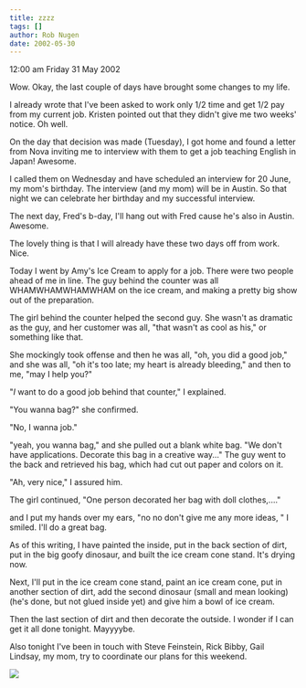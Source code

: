 ```yaml
---
title: zzzz
tags: []
author: Rob Nugen
date: 2002-05-30
---
```


<p class=date>12:00 am Friday 31 May 2002</p>

<p>Wow.  Okay, the last couple of days have brought some changes to my
life.</p>

<p>I already wrote that I've been asked to work only 1/2 time and get 1/2
pay from my current job.  Kristen pointed out that they didn't give me two
weeks' notice.  Oh well.</p>

<p>On the day that decision was made (Tuesday), I got home and found a
letter from Nova inviting me to interview with them to get a job teaching
English in Japan!  Awesome.</p>

<p>I called them on Wednesday and have scheduled an interview for 20 June,
my mom's birthday.  The interview (and my mom) will be in Austin.  So that
night we can celebrate her birthday and my successful interview.</p>

<p>The next day, Fred's b-day, I'll hang out with Fred cause he's also in
Austin.  Awesome.</p>

<p>The lovely thing is that I will already have these two days off from
work.  Nice.</p>

<p>Today I went by Amy's Ice Cream to apply for a job.  There were two
people ahead of me in line.  The guy behind the counter was all
WHAMWHAMWHAMWHAM on the ice cream, and making a pretty big show out of the
preparation.</p>

<p>The girl behind the counter helped the second guy.  She wasn't as
dramatic as the guy, and her customer was all, "that wasn't as cool as his,"
or something like that.  </p>

<p>She mockingly took offense and then he was all, "oh, you did a good job,"
and she was all, "oh it's too late; my heart is already bleeding," and then
to me, "may I help you?"</p>

<p>"<em>I</em> want to do a good job behind that counter," I explained.</p>

<p>"You wanna bag?" she confirmed.</p>

<p>"No, I wanna job."</p>

<p>"yeah, you wanna bag," and she pulled out a blank white bag.  "We don't
have applications.  Decorate this bag in a creative way..."  The guy went to
the back and retrieved his bag, which had cut out paper and colors on
it.</p>

<p>"Ah, very nice," I assured him.</p>

<p>The girl continued, "One person decorated her bag with doll
clothes,...."</p>

<p>and I put my hands over my ears, "no no don't give me any more ideas, " I
smiled.  I'll do a great bag.</p>

<p>As of this writing, I have painted the inside, put in the back section of
dirt, put in the big goofy dinosaur, and built the ice cream cone stand.
It's drying now.</p>

<p>Next, I'll put in the ice cream cone stand, paint an ice cream cone, put
in another section of dirt, add the second dinosaur (small and mean looking)
(he's done, but not glued inside yet) and give him a bowl of ice cream.</p>

<p>Then the last section of dirt and then decorate the outside.   I wonder
if I can get it all done tonight.  Mayyyybe.</p>

<p>Also tonight I've been in touch with Steve Feinstein, Rick Bibby, Gail
Lindsay, my mom, try to coordinate our plans for this weekend.</p>

<p><img src="/images/rob/wL-ROB.gif"/></p>

